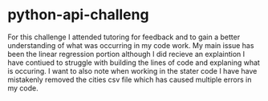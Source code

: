 # python-api-challeng
For this challenge I attended tutoring for feedback and to gain a better understanding of what was occurring in my code work. My main issue has been the linear regression portion although I did recieve an explaintion I have contiued to struggle with building the lines of code and explaning what is occuring. I want to also note when working in the stater code I have have mistakenly removed the cities csv file which has caused multiple errors in my code.
